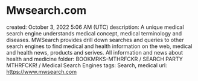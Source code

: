 # Mwsearch.com

created: October 3, 2022 5:06 AM (UTC)
description: A unique medical search engine understands medical concept, medical terminology and diseases. MWSearch provides drill down searches and queries to other search engines to find medical and health information on the web, medical and health news, products and serives. All information and news about health and medicine
folder: BOOKMRKS-MTHRFCKR / SEARCH PARTY MTHRFCKR! / Medical Search Engines
tags: Search, medical
url: https://www.mwsearch.com